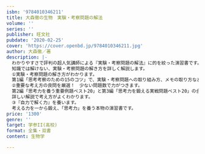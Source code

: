 ```yaml
---
isbn: '9784010346211'
title: 大森徹の生物　実験・考察問題の解法
volume: ''
series: ''
publisher: 旺文社
pubdate: '2020-02-25'
cover: 'https://cover.openbd.jp/9784010346211.jpg'
author: 大森徹／著
description: |-
  わかりやすさで評判の超人気講師による『実験・考察問題の解法』に的を絞った演習書です。
  知識では解けない、実験・考察問題の解き方を詳しく解説します。
  ①実験・考察問題の解き方がわかります。
  第1編「思考考察のための15のコツ」で、実験・考察問題への取り組み方、メモの取り方など、考え方のコツやルルール、ノウハウがわかります。
  ②重要な考え方の良問を厳選！　少ない問題数で力がつきます。
  第2編「思考力を養う重要例題ベスト20」と第3編「思考力を鍛える実戦問題ベスト20」の合計40題。
  詳しい解説で考え方がよくわかります。
  ③『自力で解く力』を養います。
  考える力を一から鍛え、「思考力」を養う本物の演習書です。
price: '1300'
genre: ''
target: 学参II(高校)
format: 全集・双書
content: 生物学

---
```

